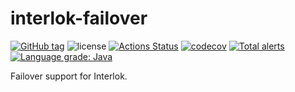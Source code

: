 # interlok-failover

[![GitHub tag](https://img.shields.io/github/tag/adaptris/interlok-failover.svg)](https://github.com/adaptris/interlok-failover/tags) ![license](https://img.shields.io/github/license/adaptris/interlok-failover.svg) [![Actions Status](https://github.com/adaptris/interlok-failover/workflows/Java%20CI/badge.svg)](https://github.com/adaptris/interlok-failover/actions) [![codecov](https://codecov.io/gh/adaptris/interlok-failover/branch/develop/graph/badge.svg)](https://codecov.io/gh/adaptris/interlok-failover) [![Total alerts](https://img.shields.io/lgtm/alerts/g/adaptris/interlok-failover.svg?logo=lgtm&logoWidth=18)](https://lgtm.com/projects/g/adaptris/interlok-failover/alerts/) [![Language grade: Java](https://img.shields.io/lgtm/grade/java/g/adaptris/interlok-failover.svg?logo=lgtm&logoWidth=18)](https://lgtm.com/projects/g/adaptris/interlok-failover/context:java)

Failover support for Interlok.
